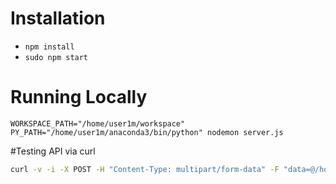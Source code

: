 # Installation

* `npm install`
* `sudo npm start`

# Running Locally

```
WORKSPACE_PATH="/home/user1m/workspace" PY_PATH="/home/user1m/anaconda3/bin/python" nodemon server.js
```

#Testing API via curl

```sh
curl -v -i -X POST -H "Content-Type: multipart/form-data" -F "data=@/home/user1m/workspace/api/uploads/163385.jpg" http://localhost:3000/sketch
```
